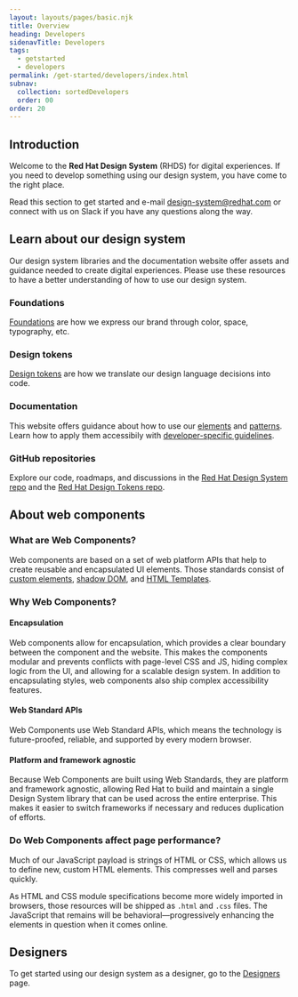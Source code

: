 ```yaml
---
layout: layouts/pages/basic.njk
title: Overview
heading: Developers
sidenavTitle: Developers
tags:
  - getstarted
  - developers
permalink: /get-started/developers/index.html
subnav:
  collection: sortedDevelopers
  order: 00
order: 20
---
```



## Introduction

Welcome to the **Red Hat Design System** (RHDS) for digital experiences. If you need to develop something using our design system, you have come to the right place.

Read this section to get started and e-mail [design-system@redhat.com](mailto:design-system@redhat.com) or connect with us on Slack if you have any questions along the way.


## Learn about our design system

Our design system libraries and the documentation website offer assets and guidance needed to create digital experiences. Please use these resources to have a better understanding of how to use our design system.

<div class="grid sm-two-columns">
  <div>
    <h3>Foundations</h3>
    <p><a href="/foundations">Foundations</a> are how we express our brand through color, space, typography, etc.</p>
  </div>
  <div>
    <h3>Design tokens</h3>
    <p><a href="tokens">Design tokens</a> are how we translate our design language decisions into code.</p>
  </div>
  <div>
    <h3>Documentation</h3>
    <p>This website offers guidance about how to use our <a href="/elements">elements</a> and <a href="/patterns">patterns</a>. Learn how to apply them accessibily with <a href="/accessibility/development/">developer-specific guidelines</a>.</p>
  </div>
  <div>
    <h3>GitHub repositories</h3>
    <p>Explore our code, roadmaps, and discussions in the <a href="https://github.com/RedHat-UX/red-hat-design-system">Red Hat Design System repo</a> and the <a href="https://github.com/RedHat-UX/red-hat-design-tokens">Red Hat Design Tokens repo</a>.</p>
  </div>
</div>


## About web components

### What are Web Components?

Web components are based on a set of web platform APIs that help to create reusable and encapsulated UI elements. Those standards consist of [custom elements](https://developer.mozilla.org/en-US/docs/Web/API/Web_components/Using_custom_elements), [shadow DOM](https://developer.mozilla.org/en-US/docs/Web/API/Web_components/Using_shadow_DOM), and [HTML Templates](https://developer.mozilla.org/en-US/docs/Web/API/Web_components/Using_templates_and_slots).

### Why Web Components?

#### Encapsulation

Web components allow for encapsulation, which provides a clear boundary between the component and the website. This makes the components modular and prevents conflicts with page-level CSS and JS, hiding complex logic from the UI, and allowing for a scalable design system. In addition to encapsulating styles, web components also ship complex accessibility features.

#### Web Standard APIs

Web Components use Web Standard APIs, which means the technology is future-proofed, reliable, and supported by every modern browser.

#### Platform and framework agnostic

Because Web Components are built using Web Standards, they are platform and framework agnostic, allowing Red Hat to build and maintain a single Design System library that can be used across the entire enterprise. This makes it easier to switch frameworks if necessary and reduces duplication of efforts.

### Do Web Components affect page performance?

Much of our JavaScript payload is strings of HTML or CSS, which allows us to define new, custom HTML elements. This compresses well and parses quickly.

As HTML and CSS module specifications become more widely imported in browsers, those resources will be shipped as `.html` and `.css` files. The JavaScript that remains will be behavioral&mdash;progressively enhancing the elements in question when it comes online.

<uxdot-feedback>
  <h2>Designers</h2>
  <p>To get started using our design system as a designer, go to the <a href="get-started/designers">Designers</a> page.</p>
</uxdot-feedback>
